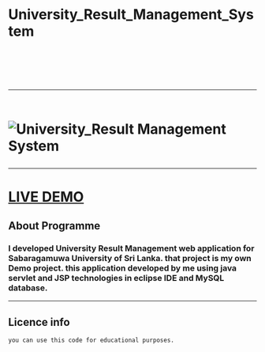 <h1>University_Result_Management_System<h1>
<br>
<hr>
<br>

<img src="https://user-images.githubusercontent.com/75051796/119324438-73958c00-bc9d-11eb-9e8d-41ee9f44dd1f.jpg" alt="University_Result Management System">
  
  <br>
  
  <hr>
  
  
  <h1 style="color:red"><a href="https://youtu.be/NMiH4veMShw">LIVE DEMO</a></h1>
  
  <h2>About Programme</h2>

<h3>I developed University Result Management web application for Sabaragamuwa University of Sri Lanka. that project is my own Demo project. this application developed by me using java servlet and JSP technologies in eclipse IDE and MySQL database.</h3>
  
  <hr>
  
  <h2>Licence info</h2
    <br>
    
    you can use this code for educational purposes.
    
    
    
